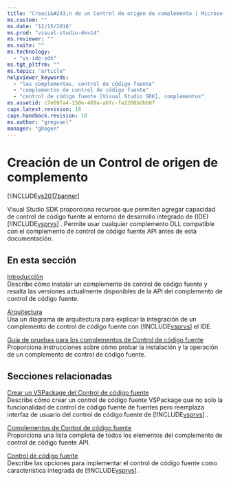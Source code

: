 ```yaml
---
title: "Creaci&#243;n de un Control de origen de complemento | Microsoft Docs"
ms.custom: ""
ms.date: "12/15/2016"
ms.prod: "visual-studio-dev14"
ms.reviewer: ""
ms.suite: ""
ms.technology: 
  - "vs-ide-sdk"
ms.tgt_pltfrm: ""
ms.topic: "article"
helpviewer_keywords: 
  - "los complementos, control de código fuente"
  - "complementos de control de código fuente"
  - "control de código fuente [Visual Studio SDK], complementos"
ms.assetid: c7e69fa4-150e-469a-a6fc-fa1260bdbb07
caps.latest.revision: 18
caps.handback.revision: 18
ms.author: "gregvanl"
manager: "ghogen"
---
```

# Creaci&#243;n de un Control de origen de complemento
[!INCLUDE[vs2017banner](../../code-quality/includes/vs2017banner.md)]

Visual Studio SDK proporciona recursos que permiten agregar capacidad de control de código fuente al entorno de desarrollo integrado de \(IDE\) [!INCLUDE[vsprvs](../../code-quality/includes/vsprvs_md.md)] .  Permite usar cualquier complemento DLL compatible con el complemento de control de código fuente API antes de esta documentación.  
  
## En esta sección  
 [Introducción](../../extensibility/internals/getting-started-with-source-control-plug-ins.md)  
 Describe cómo instalar un complemento de control de código fuente y resalta las versiones actualmente disponibles de la API del complemento de control de código fuente.  
  
 [Arquitectura](../../extensibility/internals/source-control-plug-in-architecture.md)  
 Usa un diagrama de arquitectura para explicar la integración de un complemento de control de código fuente con [!INCLUDE[vsprvs](../../code-quality/includes/vsprvs_md.md)] el IDE.  
  
 [Guía de pruebas para los complementos de Control de código fuente](../../extensibility/internals/test-guide-for-source-control-plug-ins.md)  
 Proporciona instrucciones sobre cómo probar la instalación y la operación de un complemento de control de código fuente.  
  
## Secciones relacionadas  
 [Crear un VSPackage del Control de código fuente](../../extensibility/internals/creating-a-source-control-vspackage.md)  
 Describe cómo crear un control de código fuente VSPackage que no solo la funcionalidad de control de código fuente de fuentes pero reemplaza interfaz de usuario del control de código fuente de [!INCLUDE[vsprvs](../../code-quality/includes/vsprvs_md.md)] .  
  
 [Complementos de Control de código fuente](../../extensibility/source-control-plug-ins.md)  
 Proporciona una lista completa de todos los elementos del complemento de control de código fuente API.  
  
 [Control de código fuente](../../extensibility/internals/source-control.md)  
 Describe las opciones para implementar el control de código fuente como característica integrada de [!INCLUDE[vsprvs](../../code-quality/includes/vsprvs_md.md)].